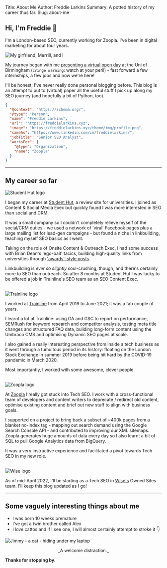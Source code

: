 Title: About Me
Author: Freddie Larkins
Summary: A potted history of my career thus far.
Slug: about-me

## Hi, I'm Freddie 👋

I'm a London-based SEO, currently working for Zoopla. I've been in digital marketing for about four years.

![My girfriend, Merrill, and I](/images/merrill-and-freddie.png)

My journey began with me [presenting a virtual open day](https://www.facebook.com/unibirmingham/videos/10155811010908608 "Facebook video of me giving a campus tour for the University of Birmingham's virtual open day in 2017") at the Uni of Birmingham (`cringe warning`: watch at your peril) - fast forward a few internships, a few jobs and now we're here!

I'll be honest; I've never really done personal blogging before. This blog is an attempt to put to (virtual) paper all the useful stuff I pick up along my SEO journey (and hopefully a bit of Python, too).
```json
{
  "@context": "https://schema.org/",
  "@type": "Person",
  "name": "Freddie Larkins",
  "url": "https://freddielarkins.xyz",
  "image": "https://freddielarkins.xyz/theme/img/profile.png",
  "sameAs": "https://www.linkedin.com/in/freddielarkins/",
  "jobTitle": "Senior SEO Analyst",
  "worksFor": {
    "@type": "Organization",
    "name": "Zoopla"
  }  
}
```

* * *

My career so far
----------------

![Student Hut logo](/images/student-hut-logo.png)

I began my career at [Student Hut](https://studenthut.com/ "Student Hut homepage"), a review site for universities. I joined as Content & Social Media Exec but quickly found I was more interested in SEO than social and CRM.

It was a small company so I couldn't completely relieve myself of the social/CRM duties - we used a network of 'viral' Facebook pages plus a large mailing list for lead-gen campaigns - but found a niche in linkbuilding, teaching myself SEO basics as I went.

Taking on the role of Onsite Content & Outreach Exec, I had some success with Brian Dean's 'ego-bait' tacics, building high-quality links from universities through ['awards'-style posts](https://studenthut.com/articles/top-10-halls-residence-london "'Top 10 Halls of Residence in London' article I wrote for Student Hut").

Linkbuilding is _ever so slightly_ soul-crushing, though, and there's certainly more to SEO than outreach. So after 8 months at Student Hut I was lucky to be offered a job in Trainline's SEO team as an SEO Content Exec.  
&nbsp;

![Trainline logo](/images/trainline-logo.png)

I worked at [Trainline](https://www.thetrainline.com/ "Trainline homepage") from April 2019 to June 2021; it was a fab couple of years.

I learnt a lot at Trainline: using GA and GSC to report on performance, SEMRush for keyword research and competitor analysis, testing meta title changes and structured FAQ data, building long-form content using the Umbraco CMS and optimising Dynamic SEO pages at scale.

I also gained a really interesting perspective from inside a tech business as it went through a tumultous period in its history: floating on the London Stock Exchange in summer 2019 before being hit hard by the COVID-19 pandemic in March 2020.

Most importantly, I worked with some awesome, clever people.  
&nbsp;

![Zoopla logo](/images/zoopla-logo.png)

At [Zoopla](https://www.zoopla.com/ "Zoopla homepage") I really got stuck into Tech SEO. I work with a cross-functional team of developers and content writers to deprecate / redirect old content, optimise existing content and brief out new stuff to align with business goals.

I supported on a project to bring back a subset of ~400k pages from a blanket no-index tag - mapping out search demand using the Google Search Console API - and contributed to improving our XML sitemaps. Zoopla generates huge amounts of data every day so I also learnt a bit of SQL to pull Google Analytics data from BigQuery.

It was a very instructive experience and facilitated a pivot towards Tech SEO in my new role.  
&nbsp;

![Wise logo](/images/wise-logo-small.png)

As of mid-April 2022, I'll be starting as a Tech SEO in [Wise's](https://wise.com/) Owned Sites team. 
I'll keep this blog updated as I go!

* * *

Some vaguely interesting things about me
----------------------------------------

*   I was born 10 weeks premature
*   I've got a twin brother called Alex
*   I love cattos and if I see one, I will almost certainly attempt to stroke it 👇

![Jimmy - a cat - hiding under my laptop](/images/jimmy-under-the-laptop.png)

<center>_A welcome distraction._</center>

**Thanks for stopping by.**

<script type="application/ld+json">
{
  "@context": "https://schema.org/",
  "@type": "Person",
  "name": "Freddie Larkins",
  "url": "https://freddielarkins.xyz",
  "image": "https://freddielarkins.xyz/theme/img/profile.png",
  "sameAs": "https://www.linkedin.com/in/freddielarkins/",
  "jobTitle": "Senior SEO Analyst",
  "worksFor": {
    "@type": "Organization",
    "name": "Zoopla"
  }  
}
</script>